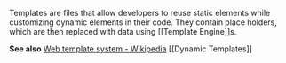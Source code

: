 Templates are files that allow developers to reuse static elements while customizing dynamic elements in their code.
They contain place holders, which are then replaced with data using [[Template Engine]]s.

**See also**
[Web template system - Wikipedia](https://en.wikipedia.org/wiki/Web_template_system)
[[Dynamic Templates]]

